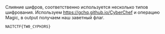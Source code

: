 Слияние шифров, соответственно используется несколько типов шифрования. Используем https://gchq.github.io/CyberChef и операцию Magic, в output получаем наш заветный флаг.
```
NAITCTF{TW0_CYPH3RS}
```

